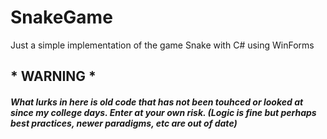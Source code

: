 # SnakeGame
Just a simple implementation of the game Snake with C# using WinForms

## * WARNING *
##### What lurks in here is old code that has not been touhced or looked at since my college days. Enter at your own risk. (Logic is fine but perhaps best practices, newer paradigms, etc are out of date)
